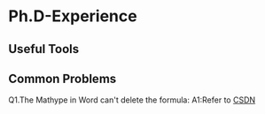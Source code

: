 # Ph.D-Experience
## Useful Tools

## Common Problems
Q1.The Mathype in Word can't delete the formula:
A1:Refer to [CSDN](https://blog.csdn.net/JGL121314/article/details/120868652)
